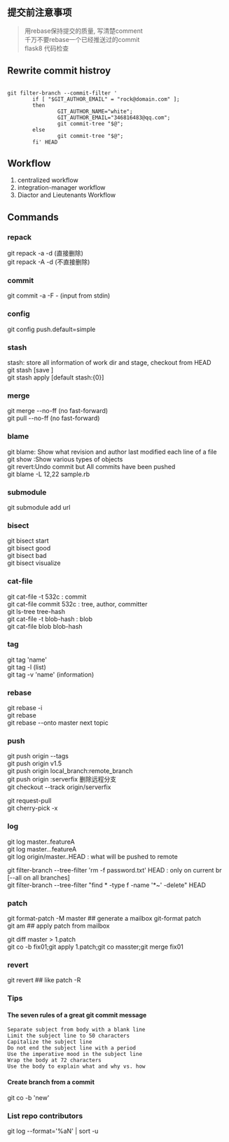 ## 提交前注意事项  
>   用rebase保持提交的质量, 写清楚comment  
>   千万不要rebase一个已经推送过的commit    
>   flask8 代码检查
## Rewrite commit histroy
```

git filter-branch --commit-filter '
        if [ "$GIT_AUTHOR_EMAIL" = "rock@domain.com" ];
        then
                GIT_AUTHOR_NAME="white";
                GIT_AUTHOR_EMAIL="346816483@qq.com";
                git commit-tree "$@";
        else
                git commit-tree "$@";
        fi' HEAD
```  
    
## Workflow  
1. centralized workflow  
2. integration-manager workflow  
3. Diactor and  Lieutenants Workflow  
  
## Commands  
### repack  
git repack -a -d (直接删除)    
git repack -A -d (不直接删除)    
  
### commit
git commit -a -F -  (input from stdin)

### config  
git config push.default=simple  
  
### stash  
stash: store all information of work dir  and stage, checkout from HEAD  
git stash [save <name>]  
git stash apply [default stash:{0}]   
  
  
### merge  
git merge --no-ff (no fast-forward)  
git pull --no-ff (no fast-forward)  
  
  
### blame  
git blame: Show what revision and author last modified each line of a file  
git show :Show various types of objects  
git revert:Undo commit but All commits have been pushed   
git blame -L 12,22 sample.rb  
  
### submodule  
git submodule add url  
  
  
### bisect  
git bisect start  
git bisect good  
git bisect bad  
git bisect visualize  
  
  
### cat-file   
git cat-file -t 532c : commit  
git cat-file commit 532c : tree, author, committer  
git ls-tree tree-hash  
git cat-file -t blob-hash : blob  
git cat-file blob  blob-hash  
  
  
### tag  
git tag 'name'   
git tag -l (list)  
git tag -v 'name' (information)  
  
### rebase  
git rebase -i  
git rebase <upstream> <branch>  
git rebase --onto master next topic  
  
### push  
git push origin --tags  
git push origin v1.5  
git push origin local_branch:remote_branch  
git push origin :serverfix   删除远程分支  
git checkout --track origin/serverfix  
  
  
git request-pull  
git cherry-pick -x  
  
  
### log  
git log master..featureA  
git log master...featureA  
git log origin/master..HEAD  : what will be pushed to remote  
  
git filter-branch --tree-filter 'rm -f password.txt' HEAD : only on current br  
[--all on all branches]  
git filter-branch --tree-filter "find * -type f -name '*~' -delete" HEAD  
  
  
  
### patch  
git format-patch -M master ## generate a mailbox git-format patch   
git am  ## apply patch from mailbox  
  
<fix01>git diff master > 1.patch  
<master>git co -b fix01;git apply 1.patch;git co masster;git merge fix01  
  
### revert  
git revert ## like patch -R  


### Tips
#### The seven rules of a great git commit message
```
Separate subject from body with a blank line
Limit the subject line to 50 characters
Capitalize the subject line
Do not end the subject line with a period
Use the imperative mood in the subject line
Wrap the body at 72 characters
Use the body to explain what and why vs. how
```

#### Create branch from a commit
git co -b 'new' <commit-id>

### List repo contributors
git log --format='%aN' | sort -u
